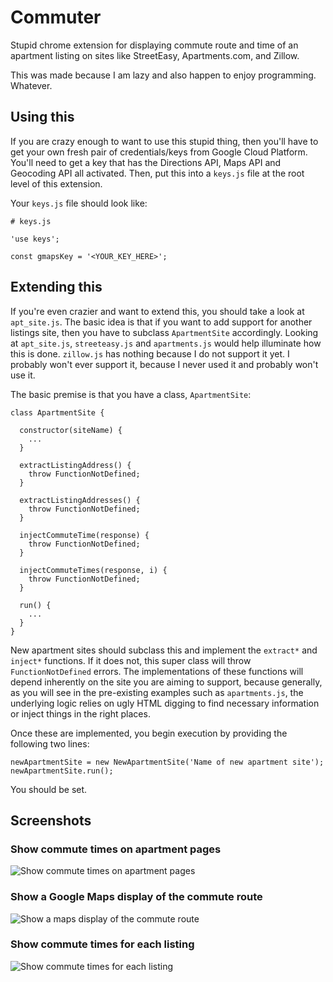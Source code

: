 # Commuter

Stupid chrome extension for displaying commute route and time of an apartment
listing on sites like StreetEasy, Apartments.com, and Zillow.

This was made because I am lazy and also happen to enjoy programming. Whatever.

## Using this
If you are crazy enough to want to use this stupid thing, then you'll have to
get your own fresh pair of credentials/keys from Google Cloud Platform. You'll
need to get a key that has the Directions API, Maps API and Geocoding API all
activated. Then, put this into a `keys.js` file at the root level of this
extension.

Your `keys.js` file should look like:

```
# keys.js

'use keys';

const gmapsKey = '<YOUR_KEY_HERE>';
```

## Extending this
If you're even crazier and want to extend this, you should take a look at
`apt_site.js`. The basic idea is that if you want to add support for another
listings site, then you have to subclass `ApartmentSite` accordingly. Looking
at `apt_site.js`, `streeteasy.js` and `apartments.js` would help illuminate how
this is done. `zillow.js` has nothing because I do not support it yet. I
probably won't ever support it, because I never used it and probably won't use
it.

The basic premise is that you have a class, `ApartmentSite`:

```
class ApartmentSite {

  constructor(siteName) {
    ...
  }

  extractListingAddress() {
    throw FunctionNotDefined;
  }

  extractListingAddresses() {
    throw FunctionNotDefined;
  }

  injectCommuteTime(response) {
    throw FunctionNotDefined;
  }

  injectCommuteTimes(response, i) {
    throw FunctionNotDefined;
  }

  run() {
    ...
  }
}
```
New apartment sites should subclass this and implement the `extract*` and
`inject*` functions. If it does not, this super class will throw
`FunctionNotDefined` errors. The implementations of these functions will depend
inherently on the site you are aiming to support, because generally, as you
will see in the pre-existing examples such as `apartments.js`, the underlying
logic relies on ugly HTML digging to find necessary information or inject
things in the right places.

Once these are implemented, you begin execution by providing the following two
lines:

```
newApartmentSite = new NewApartmentSite('Name of new apartment site');
newApartmentSite.run();
```

You should be set.

## Screenshots
### Show commute times on apartment pages
![Show commute times on apartment pages][Apt Page Commute Time]
### Show a Google Maps display of the commute route
![Show a maps display of the commute route][Google Maps Display]
### Show commute times for each listing
![Show commute times for each listing][Listings Page Commute Times]

[Apt Page Commute Time]: https://i.imgur.com/fDDCtV3.png
[Google Maps Display]: https://i.imgur.com/NF6l5CS.png
[Listings Page Commute Times]: https://i.imgur.com/BWHskZE.png
